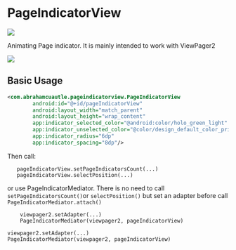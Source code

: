 
# PageIndicatorView

<img src="https://img.shields.io/badge/status-development-brightgreen"/>
<p>
    Animating Page indicator. It is mainly intended to work with ViewPager2
</p>

<p>
    <img src="images/images1.gif"/>
</p>

## Basic Usage

```xml
<com.abrahamcuautle.pageindicatorview.PageIndicatorView
        android:id="@+id/pageIndicatorView"
        android:layout_width="match_parent"
        android:layout_height="wrap_content"
        app:indicator_selected_color="@android:color/holo_green_light"
        app:indicator_unselected_color="@color/design_default_color_primary"
        app:indicator_radius="6dp"
        app:indicator_spacing="8dp"/>
```
Then call:

```
   pageIndicatorView.setPageIndicatorsCount(...)
   pageIndicatorView.selectPosition(...)
```
or use PageIndicatorMediator. There is no need to call ```setPageIndicatorsCount()```or ```selectPosition()``` but set an adapter before call ```PageIndicatorMediator.attach()```

```
    viewpager2.setAdapter(...)
    PageIndicatorMediator(viewpager2, pageIndicatorView)
```
    viewpager2.setAdapter(...)
    PageIndicatorMediator(viewpager2, pageIndicatorView)
```